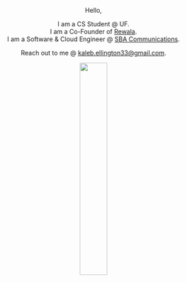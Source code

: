 <div align="center">

  Hello, 


  I am a CS Student @ UF.\
  I am a Co-Founder of [Rewala](https://www.getrewala.com/).\
  I am a Software & Cloud Engineer @ [SBA Communications](https://sbasite.com/English/overview/default.aspx).

  
  Reach out to me @ [kaleb.ellington33@gmail.com](mailto:kaleb.ellington33@gmail.com).
</div>


<div align="center">
  <img src="https://github-readme-stats.vercel.app/api/top-langs/?username=KalebE36&size_weight=0.3&count_weight=0.7&theme=vue-dark&show_icons=true&hide_border=true&layout=compact" style="width: 35%;">
</div>


